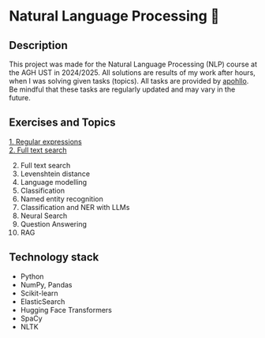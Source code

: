# Natural Language Processing 💬
## Description
This project was made for the Natural Language Processing (NLP) course at the AGH UST in 2024/2025. All solutions are results of my work after hours, when I was solving given tasks (topics).
All tasks are provided by <a href="https://github.com/apohllo/nlp">apohllo</a>. Be mindful that these tasks are regularly updated and may vary in the future.
## Exercises and Topics
 <a href="">1. Regular expressions</a><br>
 <a href="">2. Full text search</a>

2. Full text search
3. Levenshtein distance
4. Language modelling
5. Classification
6. Named entity recognition
7. Classification and NER with LLMs
8. Neural Search
9. Question Answering
10. RAG
## Technology stack
- Python
- NumPy, Pandas
- Scikit-learn
- ElasticSearch
- Hugging Face Transformers
- SpaCy
- NLTK
